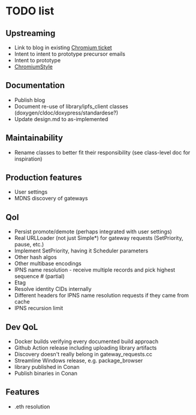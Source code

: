 # TODO list

## Upstreaming
  - Link to blog in existing [Chromium ticket](https://bugs.chromium.org/p/chromium/issues/detail?id=1440503)
  - Intent to intent to prototype precursor emails
  - Intent to prototype
  - [ChromiumStyle](https://chromium.googlesource.com/chromium/src/+/main/styleguide/c++/c++.md)
## Documentation
  - Publish blog
  - Document re-use of library/ipfs_client classes (doxygen/cldoc/doxypress/standardese?)
  - Update design.md to as-implemented
## Maintainability
  - Rename classes to better fit their responsibility (see class-level doc for inspiration)
## Production features
  - User settings
  - MDNS discovery of gateways
## QoI
  - Persist promote/demote (perhaps integrated with user settings)
  - Real URLLoader (not just Simple*) for gateway requests (SetPriority, pause, etc.)
  - Implement SetPriority, having it Scheduler parameters
  - Other hash algos
  - Other multibase encodings
  - IPNS name resolution - receive multiple records and pick highest sequence # (partial)
  - Etag
  - Resolve identity CIDs internally
  - Different headers for IPNS name resolution requests if they came from cache
  - IPNS recursion limit
## Dev QoL
  - Docker builds verifying every documented build approach
  - Github Action release including uploading library artifacts
  - Discovery doesn't really belong in gateway_requests.cc
  - Streamline Windows release, e.g. package_browser 
  - library published in Conan
  - Publish binaries in Conan
## Features
  - .eth resolution
